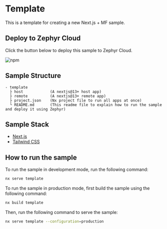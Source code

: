 # Template

This is a template for creating a new Next.js + MF sample.

## Deploy to Zephyr Cloud

Click the button below to deploy this sample to Zephyr Cloud.

<!-- TODO: replace the badge button below with Deploy to Zephyr Button -->

![npm](https://img.shields.io/npm/dw/@module-federation/nextjs-mf)

## Sample Structure

```
- template
  ├ host            (A nextjs@13+ host app)
  ├ remote          (A nextjs@13+ remote app)
  ├ project.json    (Nx project file to run all apps at once)
  └ README.md       (This readme file to explain how to run the sample and deploy it using Zephyr)
```

## Sample Stack

- [Next.js](https://nextjs.org/)
- [Tailwind CSS](https://tailwindcss.com/)

## How to run the sample

To run the sample in development mode, run the following command:

```bash
nx serve template
```

To run the sample in production mode, first build the sample using the following command:

```bash
nx build template
```

Then, run the following command to serve the sample:

```bash
nx serve template --configuration=production
```
